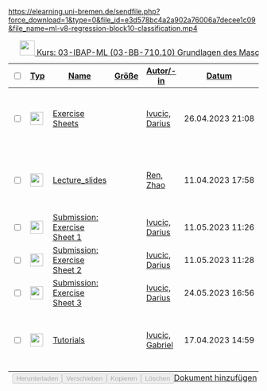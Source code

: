https://elearning.uni-bremen.de/sendfile.php?force_download=1&type=0&file_id=e3d578bc4a2a902a76006a7decee1c09&file_name=ml-v8-regression-block10-classification.mp4

<table data-shiftcheck="" class="default documents"><caption><div class="caption-container"><div><a href="https://elearning.uni-bremen.de/dispatch.php/course/files/index/bbd41269ede45a7aa38e92aef47e3f90?cid=d915aeeb19143e342cfc16d75a87f3b1" title="Zum Hauptordner"><img src="https://elearning.uni-bremen.de/assets/images/icons/blue/folder-home-full.svg" width="30" height="30" class="text-bottom"> <span>
                            Kurs: 03-IBAP-ML (03-BB-710.10) Grundlagen des Maschinellen Lernens
                        </span></a> <!----></div> <!----></div> <!----></caption> <colgroup><col style="width: 30px;" class="ndcis-6626803"> <col style="width: 36px;" class="ndcis-9221109"> <col> <col class="responsive-hidden ndcis-3846916" style="width: 100px;"> <!----> <col class="responsive-hidden ndcis-7277704" style="width: 150px;"> <col class="responsive-hidden ndcis-2220481" style="width: 120px;">  <col style="width: 64px;" class="ndcis-4103246"></colgroup> <thead><tr class="sortable"><th data-sort="false"><input type="checkbox" id="proxy-checkbox-0"></th> <th class=""><a href="#">
                        Typ
                    </a></th> <th class="sortasc"><a href="#">
                        Name
                    </a></th> <th class="responsive-hidden"><a href="#">
                        Größe
                    </a></th> <!----> <th class="responsive-hidden"><a href="#">
                        Autor/-in
                    </a></th> <th class="responsive-hidden"><a href="#">
                        Datum
                    </a></th>  <th data-sort="false" class="actions">Aktionen</th></tr></thead> <!----> <tbody class="subfolders"><tr id="row_folder_395b71403f6d2dc37cdae3398e58f19d" data-permissions="rd"><td><input type="checkbox" name="ids[]" id="proxied-checkbox-0" value="395b71403f6d2dc37cdae3398e58f19d"></td> <td class="document-icon"><a href="https://elearning.uni-bremen.de/dispatch.php/course/files/index/395b71403f6d2dc37cdae3398e58f19d?cid=d915aeeb19143e342cfc16d75a87f3b1"><img src="https://elearning.uni-bremen.de/assets/images/icons/blue/folder-full.svg" width="26" height="26" class="text-bottom"></a></td> <td class=""><a href="https://elearning.uni-bremen.de/dispatch.php/course/files/index/395b71403f6d2dc37cdae3398e58f19d?cid=d915aeeb19143e342cfc16d75a87f3b1"><span>Exercise Sheets</span></a></td> <td class="responsive-hidden"></td> <!----> <td class="responsive-hidden"><a href="https://elearning.uni-bremen.de/dispatch.php/profile?cid=d915aeeb19143e342cfc16d75a87f3b1&amp;username=darivuci"><span>Ivucic, Darius</span></a></td> <td class="responsive-hidden ndcis-4333857" style="white-space: nowrap;"><time datetime="2023-04-26T19:08:54.000Z">
    26.04.2023 21:08
</time></td>  <td class="actions"><nav class="action-menu" aria-role="presentation">
    <button class="action-menu-icon" aria-role="button" aria-expanded="false" title="Aktionsmenü für Exercise Sheets">
        <span></span>
        <span></span>
        <span></span>
    </button>
    <div class="action-menu-content">
        <div class="action-menu-title" aria-hidden="true">
            Aktionen        </div>
        <ul class="action-menu-list" aria-label="Aktionen">
                    <li class="action-menu-item ">
                            <a href="https://elearning.uni-bremen.de/dispatch.php/file/details/395b71403f6d2dc37cdae3398e58f19d?cid=d915aeeb19143e342cfc16d75a87f3b1" data-dialog="1">
                                            <img size="20" src="https://elearning.uni-bremen.de/assets/images/icons/blue/info-circle.svg" alt="" class="icon-role-clickable icon-shape-info-circle">                                        Info                </a>
                        </li>
                    <li class="action-menu-item ">
                            <a href="https://elearning.uni-bremen.de/dispatch.php/file/download_folder/395b71403f6d2dc37cdae3398e58f19d?cid=d915aeeb19143e342cfc16d75a87f3b1">
                                            <img size="20" src="https://elearning.uni-bremen.de/assets/images/icons/blue/download.svg" alt="" class="icon-role-clickable icon-shape-download">                                        Ordner herunterladen                </a>
                        </li>
                </ul>
    </div>
</nav>
</td></tr><tr id="row_folder_39edd7424ec958f7df2a370d206de426" data-permissions="rd"><td><input type="checkbox" name="ids[]" id="proxied-checkbox-1" value="39edd7424ec958f7df2a370d206de426"></td> <td class="document-icon"><a href="https://elearning.uni-bremen.de/dispatch.php/course/files/index/39edd7424ec958f7df2a370d206de426?cid=d915aeeb19143e342cfc16d75a87f3b1"><img src="https://elearning.uni-bremen.de/assets/images/icons/blue/folder-full.svg" width="26" height="26" class="text-bottom"></a></td> <td class=""><a href="https://elearning.uni-bremen.de/dispatch.php/course/files/index/39edd7424ec958f7df2a370d206de426?cid=d915aeeb19143e342cfc16d75a87f3b1"><span>Lecture_slides</span></a></td> <td class="responsive-hidden"></td> <!----> <td class="responsive-hidden"><a href="https://elearning.uni-bremen.de/dispatch.php/profile?cid=d915aeeb19143e342cfc16d75a87f3b1&amp;username=zren"><span>Ren, Zhao</span></a></td> <td class="responsive-hidden ndcis-8536501" style="white-space: nowrap;"><time datetime="2023-04-11T15:58:40.000Z">
    11.04.2023 17:58
</time></td>  <td class="actions"><nav class="action-menu" aria-role="presentation">
    <button class="action-menu-icon" aria-role="button" aria-expanded="false" title="Aktionsmenü für Lecture_slides">
        <span></span>
        <span></span>
        <span></span>
    </button>
    <div class="action-menu-content">
        <div class="action-menu-title" aria-hidden="true">
            Aktionen        </div>
        <ul class="action-menu-list" aria-label="Aktionen">
                    <li class="action-menu-item ">
                            <a href="https://elearning.uni-bremen.de/dispatch.php/file/details/39edd7424ec958f7df2a370d206de426?cid=d915aeeb19143e342cfc16d75a87f3b1" data-dialog="1">
                                            <img size="20" src="https://elearning.uni-bremen.de/assets/images/icons/blue/info-circle.svg" alt="" class="icon-role-clickable icon-shape-info-circle">                                        Info                </a>
                        </li>
                    <li class="action-menu-item ">
                            <a href="https://elearning.uni-bremen.de/dispatch.php/file/download_folder/39edd7424ec958f7df2a370d206de426?cid=d915aeeb19143e342cfc16d75a87f3b1">
                                            <img size="20" src="https://elearning.uni-bremen.de/assets/images/icons/blue/download.svg" alt="" class="icon-role-clickable icon-shape-download">                                        Ordner herunterladen                </a>
                        </li>
                </ul>
    </div>
</nav>
</td></tr><tr id="row_folder_72e88404c33ad1b802f73dddb172274d" data-permissions=""><td><input type="checkbox" name="ids[]" id="proxied-checkbox-2" value="72e88404c33ad1b802f73dddb172274d"></td> <td class="document-icon"><a href="https://elearning.uni-bremen.de/dispatch.php/course/files/index/72e88404c33ad1b802f73dddb172274d?cid=d915aeeb19143e342cfc16d75a87f3b1"><img src="https://elearning.uni-bremen.de/assets/images/icons/blue/folder-lock-full.svg" width="26" height="26" class="text-bottom"></a></td> <td class=""><a href="https://elearning.uni-bremen.de/dispatch.php/course/files/index/72e88404c33ad1b802f73dddb172274d?cid=d915aeeb19143e342cfc16d75a87f3b1"><span>Submission: Exercise Sheet 1</span></a></td> <td class="responsive-hidden"></td> <!----> <td class="responsive-hidden"><a href="https://elearning.uni-bremen.de/dispatch.php/profile?cid=d915aeeb19143e342cfc16d75a87f3b1&amp;username=darivuci"><span>Ivucic, Darius</span></a></td> <td class="responsive-hidden ndcis-731679" style="white-space: nowrap;"><time datetime="2023-05-11T09:26:55.000Z">
    11.05.2023 11:26
</time></td>  <td class="actions">            <a href="https://elearning.uni-bremen.de/dispatch.php/file/details/72e88404c33ad1b802f73dddb172274d?cid=d915aeeb19143e342cfc16d75a87f3b1" data-dialog="1" title="Info">
                            <img size="20" src="https://elearning.uni-bremen.de/assets/images/icons/blue/info-circle.svg" alt="" class="icon-role-clickable icon-shape-info-circle">                    </a>
    </td></tr><tr id="row_folder_caa6d0660fe7834354697ad92a6b3dca" data-permissions=""><td><input type="checkbox" name="ids[]" id="proxied-checkbox-3" value="caa6d0660fe7834354697ad92a6b3dca"></td> <td class="document-icon"><a href="https://elearning.uni-bremen.de/dispatch.php/course/files/index/caa6d0660fe7834354697ad92a6b3dca?cid=d915aeeb19143e342cfc16d75a87f3b1"><img src="https://elearning.uni-bremen.de/assets/images/icons/blue/folder-lock-full.svg" width="26" height="26" class="text-bottom"></a></td> <td class=""><a href="https://elearning.uni-bremen.de/dispatch.php/course/files/index/caa6d0660fe7834354697ad92a6b3dca?cid=d915aeeb19143e342cfc16d75a87f3b1"><span>Submission: Exercise Sheet 2</span></a></td> <td class="responsive-hidden"></td> <!----> <td class="responsive-hidden"><a href="https://elearning.uni-bremen.de/dispatch.php/profile?cid=d915aeeb19143e342cfc16d75a87f3b1&amp;username=darivuci"><span>Ivucic, Darius</span></a></td> <td class="responsive-hidden ndcis-4470364" style="white-space: nowrap;"><time datetime="2023-05-11T09:28:09.000Z">
    11.05.2023 11:28
</time></td>  <td class="actions">            <a href="https://elearning.uni-bremen.de/dispatch.php/file/details/caa6d0660fe7834354697ad92a6b3dca?cid=d915aeeb19143e342cfc16d75a87f3b1" data-dialog="1" title="Info">
                            <img size="20" src="https://elearning.uni-bremen.de/assets/images/icons/blue/info-circle.svg" alt="" class="icon-role-clickable icon-shape-info-circle">                    </a>
    </td></tr><tr id="row_folder_f7a267513e137601f01b6d52cab063f0" data-permissions=""><td><input type="checkbox" name="ids[]" id="proxied-checkbox-4" value="f7a267513e137601f01b6d52cab063f0"></td> <td class="document-icon"><a href="https://elearning.uni-bremen.de/dispatch.php/course/files/index/f7a267513e137601f01b6d52cab063f0?cid=d915aeeb19143e342cfc16d75a87f3b1"><img src="https://elearning.uni-bremen.de/assets/images/icons/blue/folder-lock-full.svg" width="26" height="26" class="text-bottom"></a></td> <td class=""><a href="https://elearning.uni-bremen.de/dispatch.php/course/files/index/f7a267513e137601f01b6d52cab063f0?cid=d915aeeb19143e342cfc16d75a87f3b1"><span>Submission: Exercise Sheet 3</span></a></td> <td class="responsive-hidden"></td> <!----> <td class="responsive-hidden"><a href="https://elearning.uni-bremen.de/dispatch.php/profile?cid=d915aeeb19143e342cfc16d75a87f3b1&amp;username=darivuci"><span>Ivucic, Darius</span></a></td> <td class="responsive-hidden ndcis-4536855" style="white-space: nowrap;"><time datetime="2023-05-24T14:56:33.000Z">
    24.05.2023 16:56
</time></td>  <td class="actions">            <a href="https://elearning.uni-bremen.de/dispatch.php/file/details/f7a267513e137601f01b6d52cab063f0?cid=d915aeeb19143e342cfc16d75a87f3b1" data-dialog="1" title="Info">
                            <img size="20" src="https://elearning.uni-bremen.de/assets/images/icons/blue/info-circle.svg" alt="" class="icon-role-clickable icon-shape-info-circle">                    </a>
    </td></tr><tr id="row_folder_5a2e7b1d4fddf3c6d1c8d73cd37839a4" data-permissions="rd"><td><input type="checkbox" name="ids[]" id="proxied-checkbox-5" value="5a2e7b1d4fddf3c6d1c8d73cd37839a4"></td> <td class="document-icon"><a href="https://elearning.uni-bremen.de/dispatch.php/course/files/index/5a2e7b1d4fddf3c6d1c8d73cd37839a4?cid=d915aeeb19143e342cfc16d75a87f3b1"><img src="https://elearning.uni-bremen.de/assets/images/icons/blue/folder-full.svg" width="26" height="26" class="text-bottom"></a></td> <td class=""><a href="https://elearning.uni-bremen.de/dispatch.php/course/files/index/5a2e7b1d4fddf3c6d1c8d73cd37839a4?cid=d915aeeb19143e342cfc16d75a87f3b1"><span>Tutorials</span></a></td> <td class="responsive-hidden"></td> <!----> <td class="responsive-hidden"><a href="https://elearning.uni-bremen.de/dispatch.php/profile?cid=d915aeeb19143e342cfc16d75a87f3b1&amp;username=ivucic"><span>Ivucic, Gabriel</span></a></td> <td class="responsive-hidden ndcis-2657041" style="white-space: nowrap;"><time datetime="2023-04-17T12:59:41.000Z">
    17.04.2023 14:59
</time></td>  <td class="actions"><nav class="action-menu" aria-role="presentation">
    <button class="action-menu-icon" aria-role="button" aria-expanded="false" title="Aktionsmenü für Tutorials">
        <span></span>
        <span></span>
        <span></span>
    </button>
    <div class="action-menu-content">
        <div class="action-menu-title" aria-hidden="true">
            Aktionen        </div>
        <ul class="action-menu-list" aria-label="Aktionen">
                    <li class="action-menu-item ">
                            <a href="https://elearning.uni-bremen.de/dispatch.php/file/details/5a2e7b1d4fddf3c6d1c8d73cd37839a4?cid=d915aeeb19143e342cfc16d75a87f3b1" data-dialog="1">
                                            <img size="20" src="https://elearning.uni-bremen.de/assets/images/icons/blue/info-circle.svg" alt="" class="icon-role-clickable icon-shape-info-circle">                                        Info                </a>
                        </li>
                    <li class="action-menu-item ">
                            <a href="https://elearning.uni-bremen.de/dispatch.php/file/download_folder/5a2e7b1d4fddf3c6d1c8d73cd37839a4?cid=d915aeeb19143e342cfc16d75a87f3b1">
                                            <img size="20" src="https://elearning.uni-bremen.de/assets/images/icons/blue/download.svg" alt="" class="icon-role-clickable icon-shape-download">                                        Ordner herunterladen                </a>
                        </li>
                </ul>
    </div>
</nav>
</td></tr></tbody> <!----> <tfoot><tr><td colspan="7"><div class="footer-items"><span class="bulk-buttons"><span class="multibuttons"><button type="submit" class="button" data-activates-condition="table.documents tr[data-permissions*=d] :checkbox:checked" name="download" disabled="">Herunterladen</button><button type="submit" class="button" data-activates-condition="table.documents tr[data-permissions*=w] :checkbox:checked" data-dialog="size=auto" formaction="https://elearning.uni-bremen.de/dispatch.php/file/choose_destination/move/bulk?cid=d915aeeb19143e342cfc16d75a87f3b1" name="move" disabled="">Verschieben</button><button type="submit" class="button" data-activates-condition="table.documents tr[data-permissions*=r] :checkbox:checked" data-dialog="size=auto" formaction="https://elearning.uni-bremen.de/dispatch.php/file/choose_destination/copy/bulk?cid=d915aeeb19143e342cfc16d75a87f3b1" name="copy" disabled="">Kopieren</button><button type="submit" class="button" data-activates-condition="table.documents tr[data-permissions*=w] :checkbox:checked" data-confirm="Soll die Auswahl wirklich gelöscht werden?" name="delete" disabled="">Löschen</button></span><a class="button" href="#" onclick="STUDIP.Files.openAddFilesWindow(); return false;">Dokument hinzufügen</a></span> <!----> <!----></div></td></tr></tfoot></table>